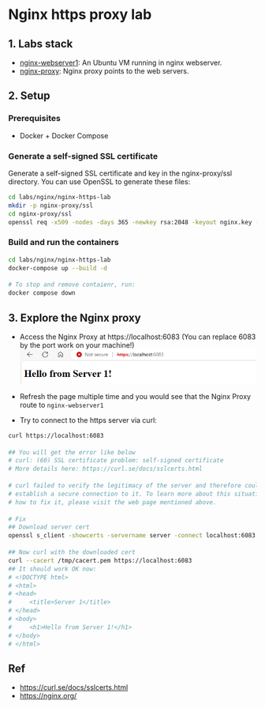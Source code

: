 # Nginx https proxy lab

## 1. Labs stack

- [nginx-webserver1](https://nginx.org/): An Ubuntu VM running in nginx webserver.
- [nginx-proxy](https://nginx.org/): Nginx proxy points to the web servers.

## 2. Setup

### Prerequisites

- Docker + Docker Compose

### Generate a self-signed SSL certificate

Generate a self-signed SSL certificate and key in the nginx-proxy/ssl directory. You can use OpenSSL to generate these files:

```bash
cd labs/nginx/nginx-https-lab
mkdir -p nginx-proxy/ssl
cd nginx-proxy/ssl
openssl req -x509 -nodes -days 365 -newkey rsa:2048 -keyout nginx.key -out nginx.crt -subj "/CN=localhost"
```

### Build and run the containers

```bash
cd labs/nginx/nginx-https-lab
docker-compose up --build -d

# To stop and remove contaienr, run:
docker compose down
```

## 3. Explore the Nginx proxy

- Access the Nginx Proxy at https://localhost:6083 (You can replace 6083 by the port work on your machine!)
  ![https-webserver](./assets/https-browser.png)

- Refresh the page multiple time and you would see that the Nginx Proxy route to `nginx-webserver1`
- Try to connect to the https server via curl:

```bash
curl https://localhost:6083

## You will get the error like below
# curl: (60) SSL certificate problem: self-signed certificate
# More details here: https://curl.se/docs/sslcerts.html

# curl failed to verify the legitimacy of the server and therefore could not
# establish a secure connection to it. To learn more about this situation and
# how to fix it, please visit the web page mentioned above.

# Fix
## Download server cert
openssl s_client -showcerts -servername server -connect localhost:6083 > /tmp/cacert.pem

## Now curl with the downloaded cert
curl --cacert /tmp/cacert.pem https://localhost:6083
## It should work OK now:
# <!DOCTYPE html>
# <html>
# <head>
#     <title>Server 1</title>
# </head>
# <body>
#     <h1>Hello from Server 1!</h1>
# </body>
# </html>
```

## Ref

- https://curl.se/docs/sslcerts.html
- https://nginx.org/
